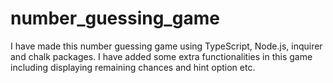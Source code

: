 # number_guessing_game
I have made this number guessing game using TypeScript, Node.js, inquirer and chalk packages. I have added some extra functionalities in this game including displaying remaining chances and hint option etc.
